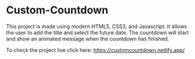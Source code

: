 # Custom-Countdown

This project is made using modern HTML5, CSS3, and Javascript. It allows the user to add the title and select the future date. The countdown will start and show an animated message when the countdown has finished.

To check the project live click here: https://customcountdown.netlify.app/
